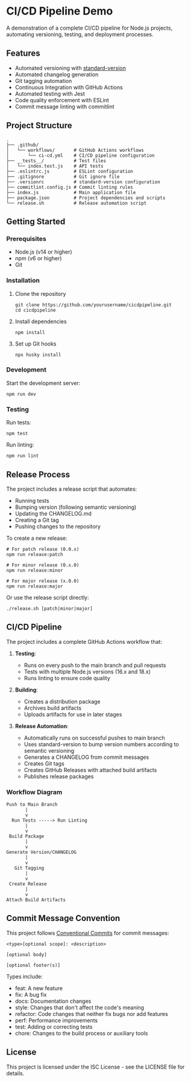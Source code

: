 # CI/CD Pipeline Demo

A demonstration of a complete CI/CD pipeline for Node.js projects, automating versioning, testing, and deployment processes.

## Features

- Automated versioning with [standard-version](https://github.com/conventional-changelog/standard-version)
- Automated changelog generation
- Git tagging automation
- Continuous Integration with GitHub Actions
- Automated testing with Jest
- Code quality enforcement with ESLint
- Commit message linting with commitlint

## Project Structure

```
.
├── .github/
│   └── workflows/       # GitHub Actions workflows
│       └── ci-cd.yml    # CI/CD pipeline configuration
├── __tests__/           # Test files
│   └── index.test.js    # API tests
├── .eslintrc.js         # ESLint configuration
├── .gitignore           # Git ignore file
├── .versionrc           # standard-version configuration
├── commitlint.config.js # Commit linting rules
├── index.js             # Main application file
├── package.json         # Project dependencies and scripts
└── release.sh           # Release automation script
```

## Getting Started

### Prerequisites

- Node.js (v14 or higher)
- npm (v6 or higher)
- Git

### Installation

1. Clone the repository

   ```
   git clone https://github.com/yourusername/cicdpipeline.git
   cd cicdpipeline
   ```

2. Install dependencies

   ```
   npm install
   ```

3. Set up Git hooks
   ```
   npx husky install
   ```

### Development

Start the development server:

```
npm run dev
```

### Testing

Run tests:

```
npm test
```

Run linting:

```
npm run lint
```

## Release Process

The project includes a release script that automates:

- Running tests
- Bumping version (following semantic versioning)
- Updating the CHANGELOG.md
- Creating a Git tag
- Pushing changes to the repository

To create a new release:

```
# For patch release (0.0.x)
npm run release:patch

# For minor release (0.x.0)
npm run release:minor

# For major release (x.0.0)
npm run release:major
```

Or use the release script directly:

```
./release.sh [patch|minor|major]
```

## CI/CD Pipeline

The project includes a complete GitHub Actions workflow that:

1. **Testing**:

   - Runs on every push to the main branch and pull requests
   - Tests with multiple Node.js versions (16.x and 18.x)
   - Runs linting to ensure code quality

2. **Building**:

   - Creates a distribution package
   - Archives build artifacts
   - Uploads artifacts for use in later stages

3. **Release Automation**:
   - Automatically runs on successful pushes to main branch
   - Uses standard-version to bump version numbers according to semantic versioning
   - Generates a CHANGELOG from commit messages
   - Creates Git tags
   - Creates GitHub Releases with attached build artifacts
   - Publishes release packages

### Workflow Diagram

```
Push to Main Branch
       |
       v
  Run Tests -----> Run Linting
       |
       v
 Build Package
       |
       v
Generate Version/CHANGELOG
       |
       v
   Git Tagging
       |
       v
 Create Release
       |
       v
Attach Build Artifacts
```

## Commit Message Convention

This project follows [Conventional Commits](https://www.conventionalcommits.org/) for commit messages:

```
<type>[optional scope]: <description>

[optional body]

[optional footer(s)]
```

Types include:

- feat: A new feature
- fix: A bug fix
- docs: Documentation changes
- style: Changes that don't affect the code's meaning
- refactor: Code changes that neither fix bugs nor add features
- perf: Performance improvements
- test: Adding or correcting tests
- chore: Changes to the build process or auxiliary tools

## License

This project is licensed under the ISC License - see the LICENSE file for details.
